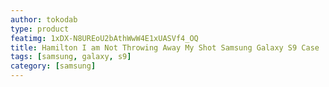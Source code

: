 ```yaml
---
author: tokodab
type: product
featimg: 1xDX-N8UREoU2bAthWwW4E1xUASVf4_OQ
title: Hamilton I am Not Throwing Away My Shot Samsung Galaxy S9 Case
tags: [samsung, galaxy, s9]
category: [samsung]
---
```

